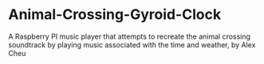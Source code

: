 # Animal-Crossing-Gyroid-Clock
A Raspberry PI music player that attempts to recreate the animal crossing soundtrack by playing music associated with the time and weather, by Alex Cheu
